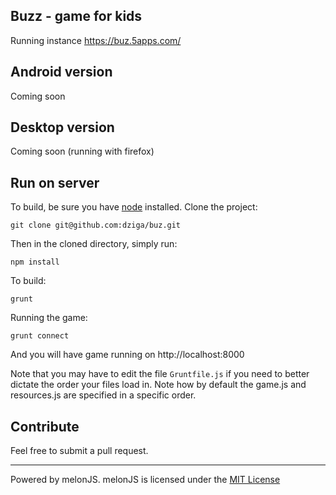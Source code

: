 Buzz - game for kids
-------------------------------------------------------------------------------

Running instance https://buz.5apps.com/

## Android version

Coming soon

## Desktop version

Coming soon (running with firefox)


## Run on server

To build, be sure you have [node](http://nodejs.org) installed. Clone the project:

    git clone git@github.com:dziga/buz.git

Then in the cloned directory, simply run:

    npm install

To build:

    grunt


Running the game:

	grunt connect

And you will have game running on http://localhost:8000


Note that you may have to edit the file `Gruntfile.js` if you need to better dictate the order your files load in. Note how by default the game.js and resources.js are specified in a specific order.

## Contribute

Feel free to submit a pull request.

-------------------------------------------------------------------------------
Powered by melonJS. 
melonJS is licensed under the [MIT License](http://www.opensource.org/licenses/mit-license.php)
